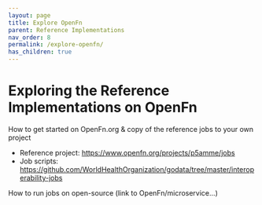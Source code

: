 ```yaml
---
layout: page
title: Explore OpenFn
parent: Reference Implementations
nav_order: 8
permalink: /explore-openfn/
has_children: true
---
```


# Exploring the Reference Implementations on OpenFn
How to get started on OpenFn.org & copy of the reference jobs to your own project
- Reference project: https://www.openfn.org/projects/p5amme/jobs
- Job scripts: https://github.com/WorldHealthOrganization/godata/tree/master/interoperability-jobs

How to run jobs on open-source (link to OpenFn/microservice...)
